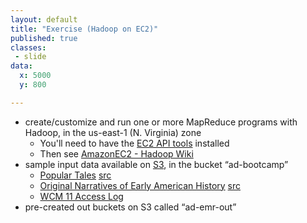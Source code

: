 ```yaml
---
layout: default
title: "Exercise (Hadoop on EC2)"
published: true
classes:
 - slide
data:
  x: 5000
  y: 800

---
```


* create/customize and run one or more MapReduce programs with Hadoop, in the us-east-1 (N. Virginia) zone
	* You'll need to have the [EC2 API tools](http://aws.amazon.com/developertools/351) installed
	* Then see [AmazonEC2 - Hadoop Wiki](http://wiki.apache.org/hadoop/AmazonEC2)
* sample input data available on [S3](http://aws.amazon.com/s3/), in the bucket “ad-bootcamp”
	* [Popular Tales](http://s3.amazonaws.com/ad-bootcamp/pg42839.txt) [src](http://www.gutenberg.org/ebooks/42839)
	* [Original Narratives of Early American History](http://s3.amazonaws.com/ad-bootcamp/pg42841.txt) [src](http://www.gutenberg.org/ebooks/42841)
	* [WCM 11 Access Log](http://s3.amazonaws.com/ad-bootcamp/wcm11_access_log)
* pre-created out buckets on S3 called “ad-emr-out”